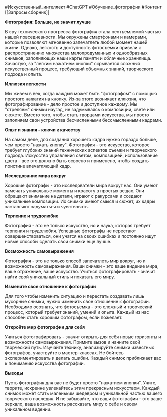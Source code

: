 #Искусственный_интеллект #ChatGPT #Обучение_фотографии #Контент 
[[Запросы сборник]]

**Фотография: Больше, не значит лучше**

В эру технического прогресса фотография стала неотъемлемой частью нашей повседневности. Мы окружены смартфонами и камерами, которые позволяют мгновенно запечатлеть любой момент нашей жизни. Однако, легкость и доступность фотосъемки привели к распространению множества малопродуманных и однообразных снимков, заполняющих наши карты памяти и облачные хранилища. Зачастую, за "легким нажатием кнопки" скрывается сложный искусственный процесс, требующий объемных знаний, творческого подхода и опыта.

**Иллюзия легкости**

Мы живем в век, когда каждый может быть "фотографом" с помощью простого нажатия на кнопку. Из-за этого возникает иллюзия, что фотографирование - дело простое и доступное каждому. Мы "стреляем" снимки наугад, не задумываясь о композиции, свете или сюжете. Вместо того, чтобы стать творцами искусства, мы просто заполняем свои устройства бесчисленными бессмысленными кадрами.

**Опыт и знания - ключи к качеству**

На самом деле, для создания хорошего кадра нужно гораздо больше, чем просто "нажать кнопку". Фотография - это искусство, которое требует глубоких знаний технических аспектов съемки и творческого подхода. Искусство управления светом, композицией, использование цвета - все это должно быть освоено и применено, чтобы создать поистине впечатляющий кадр.

**Исследование мира вокруг**

Хорошие фотографы - это исследователи мира вокруг нас. Они умеют замечать уникальные моменты и красоту в простых вещах. Они обращают внимание на детали, играют с ракурсами и создают уникальные композиции. Их снимки имеют смысл и сюжет, их кадры заставляют задуматься и чувствовать.

**Терпение и трудолюбие**

Фотография - это не только искусство, но и наука, которая требует терпения и трудолюбия. Успешные фотографы не перестают совершенствоваться, они учатся на своих ошибках и постоянно ищут новые способы сделать свои снимки еще лучше.

**Возможность самовыражения**

Фотография - это не только способ запечатлеть мир вокруг, но и возможность самовыражения. Ваши снимки - это ваше видение мира, ваше отражение, ваше искусство. Учиться фотографировать - значит найти свой уникальный стиль и показать его миру.

**Измените свое отношение к фотографии**

Для того чтобы изменить ситуацию и перестать создавать лишь мусорные снимки, нужно изменить свое отношение к фотографии. Необходимо осознать, что фотосъемка - это сложный и творческий процесс, который требует знаний, умений и опыта. Каждый из нас способен стать хорошим фотографом, если пожелает.

**Откройте мир фотографии для себя**

Учиться фотографировать - значит открыть для себя новые горизонты и возможности самовыражения. Примите вызов и начните свой творческий путь. Изучайте технику, анализируйте снимки известных фотографов, участвуйте в мастер-классах. Не бойтесь экспериментировать и делать ошибки. Каждый снимок приближает вас к пониманию искусства фотографии.

**Выводы**

Пусть фотография для вас не будет просто "нажатием кнопки". Учите, творите, искренне увлекайтесь этим прекрасным искусством. Каждый снимок может стать маленьким шедевром и уникальной частью вашего творческого наследия. И не забывайте, что ваши фотографии - это ваше зеркало, ваша возможность рассказать миру о себе и своем уникальном видении.